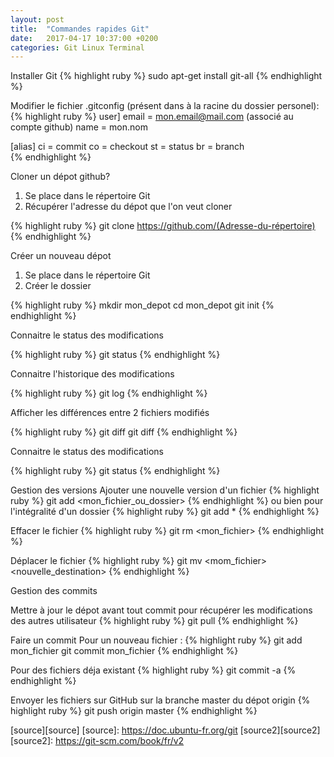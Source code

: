 ```yaml
---
layout: post
title:  "Commandes rapides Git"
date:   2017-04-17 10:37:00 +0200
categories: Git Linux Terminal 
---
```


Installer Git
{% highlight ruby %}
sudo apt-get install git-all
{% endhighlight %}

Modifier le fichier .gitconfig (présent dans à la racine du dossier personel):
{% highlight ruby %}
user] 
    email = mon.email@mail.com (associé au compte github)
    name = mon.nom 

 [alias] 
    ci = commit 
    co = checkout 
    st = status 
    br = branch  
{% endhighlight %}


Cloner un dépot github?

1. Se place dans le répertoire Git
2. Récupérer l'adresse du dépot que l'on veut cloner

{% highlight ruby %}
git clone https://github.com/(Adresse-du-répertoire)
{% endhighlight %}


Créer un nouveau dépot

1. Se place dans le répertoire Git
2. Créer le dossier

{% highlight ruby %}
mkdir mon_depot
cd mon_depot
git init
{% endhighlight %}




Connaitre le status des modifications

{% highlight ruby %}
git status
{% endhighlight %}

Connaitre l'historique des modifications

{% highlight ruby %}
git log
{% endhighlight %}


Afficher les différences entre 2 fichiers modifiés

{% highlight ruby %}
git diff
git diff <commit1> <commit2>
{% endhighlight %}

Connaitre le status des modifications

{% highlight ruby %}
git status
{% endhighlight %}

Gestion des versions
Ajouter une nouvelle version d'un fichier
{% highlight ruby %}
git add <mon_fichier_ou_dossier>
{% endhighlight %}
ou bien pour l'intégralité d'un dossier
{% highlight ruby %}
git add *
{% endhighlight %}

Effacer le fichier
{% highlight ruby %}
git rm <mon_fichier>
{% endhighlight %}


Déplacer le fichier
{% highlight ruby %}
git mv <mom_fichier> <nouvelle_destination>
{% endhighlight %}

Gestion des commits

Mettre à jour le dépot avant tout commit pour récupérer les modifications des autres utilisateur
{% highlight ruby %}
git pull
{% endhighlight %}

Faire un commit
Pour un nouveau fichier :
{% highlight ruby %}
git add mon_fichier
git commit mon_fichier
{% endhighlight %}

Pour des fichiers déja existant
{% highlight ruby %}
git commit -a
{% endhighlight %}

Envoyer les fichiers sur GitHub sur la branche master du dépot origin
{% highlight ruby %}
git push origin master
{% endhighlight %}




[source][source]
[source]: https://doc.ubuntu-fr.org/git
[source2][source2]
[source2]: https://git-scm.com/book/fr/v2

